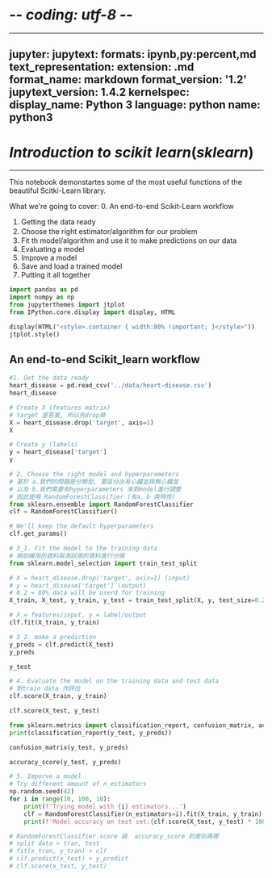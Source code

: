 # -*- coding: utf-8 -*-
---
jupyter:
  jupytext:
    formats: ipynb,py:percent,md
    text_representation:
      extension: .md
      format_name: markdown
      format_version: '1.2'
      jupytext_version: 1.4.2
  kernelspec:
    display_name: Python 3
    language: python
    name: python3
---

# ${Introduction\;to\;scikit\;learn(sklearn)}$
---
This notebook demonstartes some of the most useful functions of the beautiful Scitki-Learn library.  
  
What we're going to cover:
  0. An end-to-end Scikit-Learn workflow
  1. Getting the data ready
  2. Choose the right estimator/algorithm for our problem　　
  3. Fit th model/algorithm and use it to make predictions on our data
  4. Evaluating a model
  5. Improve a model
  6. Save and load a trained model
  7. Putting it all together
  

```python
import pandas as pd
import numpy as np
from jupyterthemes import jtplot
from IPython.core.display import display, HTML

display(HTML("<style>.container { width:80% !important; }</style>"))
jtplot.style()
```

## An end-to-end Scikit_learn workflow

```python
#1. Get the data ready
heart_disease = pd.read_csv('../data/heart-disease.csv')
heart_disease
```

```python
# Create X (features matrix) 
# target 是答案, 所以先drop掉
X = heart_disease.drop('target', axis=1)
X
```

```python
# Create y (labels)
y = heart_disease['target']
y
```

```python
# 2. Choose the right model and hyperparameters
# 基於 a.我們的問題是分類型, 要區分出有心臟並與無心臟並
# 以及 b.我們需要有hyperparameters 來對model進行調整
# 因此使用 RandomForestClassifier (有a、b 兩特性)
from sklearn.ensemble import RandomForestClassifier
clf = RandomForestClassifier()

# We'll keep the default hyperparameters
clf.get_params()
```

```python
# 3_1. Fit the model to the training data
# 將訓練用的資料與測試用的資料進行分隔
from sklearn.model_selection import train_test_split

# X = heart_disease.drop('target', axis=1) (input)
# y = heart_disease['target'] (output)
# 0.2 = 80% data will be userd for training
X_train, X_test, y_train, y_test = train_test_split(X, y, test_size=0.2) 
```

```python
# X = features/input, y = label/output
clf.fit(X_train, y_train)
```

```python
# 3_2. make a prediction
y_preds = clf.predict(X_test)
y_preds
```

```python
y_test
```

```python
# 4. Evaluate the model on the training data and test data
# 對train data 作評估
clf.score(X_train, y_train)
```

```python
clf.score(X_test, y_test)
```

```python
from sklearn.metrics import classification_report, confusion_matrix, accuracy_score
print(classification_report(y_test, y_preds))
```

```python
confusion_matrix(y_test, y_preds)
```

```python
accuracy_score(y_test, y_preds)
```

```python
# 5. Imporve a model
# Try different amount of n_estimators
np.random.seed(42)
for i in range(10, 100, 10):
    print(f'Trying model with {i} estimators...')
    clf = RandomForestClassifier(n_estimators=i).fit(X_train, y_train)
    print(f'Model accuracy on test set:{clf.score(X_test, y_test) * 100:.2f}%')
```

```python
# RandomForestClassifier.score 與  accuracy_score 的差別再哪
# split data > tran, test
# fit(x_tran, y_tran) > clf
# clf.predict(x_test) > y_predict
# clf.score(x_test, y_test)
```
